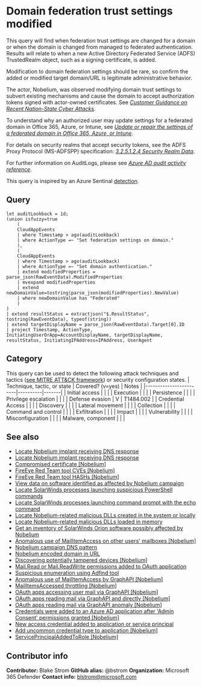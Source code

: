 # Domain federation trust settings modified

This query will find when federation trust settings are changed for a domain or when the domain is changed from managed to federated authentication. Results will relate to when a new Active Directory Federated Service (ADFS) TrustedRealm object, such as a signing certificate, is added.

Modification to domain federation settings should be rare, so confirm the added or modified target domain/URL is legitimate administrative behavior.

The actor, Nobelium, was observed modifying domain trust settings to subvert existing mechanisms and cause the domain to accept authorization tokens signed with actor-owned certificates. See [*Customer Guidance on Recent Nation-State Cyber Attacks*](https://msrc-blog.microsoft.com/2020/12/13/customer-guidance-on-recent-nation-state-cyber-attacks/).

To understand why an authorized user may update settings for a federated domain in Office 365, Azure, or Intune, see [*Update or repair the settings of a federated domain in Office 365, Azure, or Intune*](https://docs.microsoft.com/office365/troubleshoot/active-directory/update-federated-domain-office-365).

For details on security realms that accept security tokens, see the ADFS Proxy Protocol (MS-ADFSPP) specification: [*3.2.5.1.2.4 Security Realm Data*](https://docs.microsoft.com/openspecs/windows_protocols/ms-adfspp/e7b9ea73-1980-4318-96a6-da559486664b).

For further information on AuditLogs, please see [*Azure AD audit activity reference*](https://docs.microsoft.com/azure/active-directory/reports-monitoring/reference-audit-activities).

This query is inspired by an Azure Sentinal [detection](https://github.com/Azure/Azure-Sentinel/blob/master/Detections/AuditLogs/ADFSDomainTrustMods.yaml).

## Query

```Kusto
let auditLookback = 1d;
(union isfuzzy=true 
    (
    CloudAppEvents
    | where Timestamp > ago(auditLookback)
    | where ActionType =~ "Set federation settings on domain."
    ),
    (
    CloudAppEvents
    | where Timestamp > ago(auditLookback)
    | where ActionType =~ "Set domain authentication."
    | extend modifiedProperties = parse_json(RawEventData).ModifiedProperties
    | mvexpand modifiedProperties
    | extend newDomainValue=tostring(parse_json(modifiedProperties).NewValue)
    | where newDomainValue has "Federated"
    )
)
| extend resultStatus = extractjson("$.ResultStatus", tostring(RawEventData), typeof(string))
| extend targetDisplayName = parse_json(RawEventData).Target[0].ID
| project Timestamp, ActionType, InitiatingUserOrApp=AccountDisplayName, targetDisplayName, resultStatus, InitiatingIPAddress=IPAddress, UserAgent
```

## Category

This query can be used to detect the following attack techniques and tactics ([see MITRE ATT&CK framework](https://attack.mitre.org/)) or security configuration states.
| Technique, tactic, or state | Covered? (v=yes) | Notes |
|------------------------|----------|-------|
| Initial access |  |  |
| Execution |  |  |
| Persistence |  |  |
| Privilege escalation |  |  |
| Defense evasion | V | T1484.002 |
| Credential Access |  |  |
| Discovery |  |  |
| Lateral movement |  |  |
| Collection |  |  |
| Command and control |  |  |
| Exfiltration |  |  |
| Impact |  |  |
| Vulnerability |  |  |
| Misconfiguration |  |  |
| Malware, component |  |  |

## See also

* [Locate Nobelium implant receiving DNS response](../Campaigns/c2-lookup-from-nonbrowser[Nobelium].md)
* [Locate Nobelium implant receiving DNS response](../Campaigns/c2-lookup-response[Nobelium].md)
* [Compromised certificate [Nobelium]](../Campaigns/compromised-certificate[Nobelium].md)
* [FireEye Red Team tool CVEs [Nobelium]](../Campaigns/fireeye-red-team-tools-CVEs%20[Nobelium].md)
* [FireEye Red Team tool HASHs [Nobelium]](../Campaigns/fireeye-red-team-tools-HASHs%20[Nobelium].md)
* [View data on software identified as affected by Nobelium campaign](../Campaigns/known-affected-software-orion[Nobelium].md)
* [Locate SolarWinds processes launching suspicious PowerShell commands](../Campaigns/launching-base64-powershell[Nobelium].md)
* [Locate SolarWinds processes launching command prompt with the echo command](../Campaigns/launching-cmd-echo[Nobelium].md)
* [Locate Nobelium-related malicious DLLs created in the system or locally](../Campaigns/locate-dll-created-locally[Nobelium].md)
* [Locate Nobelium-related malicious DLLs loaded in memory](../Campaigns/locate-dll-loaded-in-memory[Nobelium].md)
* [Get an inventory of SolarWinds Orion software possibly affected by Nobelium](../Campaigns/possible-affected-software-orion[Nobelium].md)
* [Anomalous use of MailItemAccess on other users' mailboxes [Nobelium]](../Collection/Anomaly%20of%20MailItemAccess%20by%20Other%20Users%20Mailbox%20[Nobelium].md)
* [Nobelium campaign DNS pattern](../Command%20and%20Control/DNSPattern%20[Nobelium].md)
* [Nobelium encoded domain in URL](../Command%20and%20Control/EncodedDomainURL%20[Nobelium].md)
* [Discovering potentially tampered devices [Nobelium]](./Discovering%20potentially%20tampered%20devices%20[Nobelium].md)
* [Mail.Read or Mail.ReadWrite permissions added to OAuth application](./MailPermissionsAddedToApplication[Nobelium].md)
* [Suspicious enumeration using Adfind tool](../Discovery/SuspiciousEnumerationUsingAdfind[Nobelium].md)
* [Anomalous use of MailItemAccess by GraphAPI [Nobelium]](../Exfiltration/Anomaly%20of%20MailItemAccess%20by%20GraphAPI%20[Nobelium].md)
* [MailItemsAccessed throttling [Nobelium]](../Exfiltration/MailItemsAccessed%20Throttling%20[Nobelium].md)
* [OAuth apps accessing user mail via GraphAPI [Nobelium]](../Exfiltration/OAuth%20Apps%20accessing%20user%20mail%20via%20GraphAPI%20[Nobelium].md)
* [OAuth apps reading mail via GraphAPI and directly [Nobelium]](../Exfiltration/OAuth%20Apps%20reading%20mail%20both%20via%20GraphAPI%20and%20directly%20[Nobelium].md)
* [OAuth apps reading mail via GraphAPI anomaly [Nobelium]](../Exfiltration/OAuth%20Apps%20reading%20mail%20via%20GraphAPI%20anomaly%20[Nobelium].md)
* [Credentials were added to an Azure AD application after 'Admin Consent' permissions granted [Nobelium]](../Persistence/CredentialsAddAfterAdminConsentedToApp[Nobelium].md)
* [New access credential added to application or service principal](../Persistence/NewAppOrServicePrincipalCredential[Nobelium].md)
* [Add uncommon credential type to application [Nobelium]](../Privilege%20escalation/Add%20uncommon%20credential%20type%20to%20application%20[Nobelium].md)
* [ServicePrincipalAddedToRole [Nobelium]](../Privilege%20escalation/ServicePrincipalAddedToRole%20[Nobelium].md)

## Contributor info

**Contributor:** Blake Strom
**GitHub alias:** @bstrom
**Organization:** Microsoft 365 Defender
**Contact info:** blstrom@microsoft.com